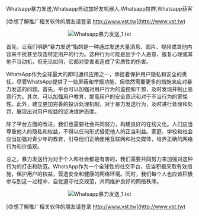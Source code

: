 Whatsapp暴力发送,Whatsapp自动加好友机器人,Whatsapp拉群,Whatsapp获客

[😍想了解推广相关软件的朋友请登录 http://www.vst.tw](http://www.vst.tw)

 <center><img src="https://vst.tw/MP4/tuiguang/png/6.png" alt="Whatsapp暴力发送_1.txt"></center>

首先，让我们明确“暴力发送”指的是一种通过发送大量消息、图片、视频或其他内容来干扰甚至攻击特定用户的行为。这种行为可能是出于个人恶意、报复心理或其他不当动机，但无论如何，它都对受害者造成了实质性的伤害。

WhatsApp作为全球最大的即时通讯应用之一，承担着保护用户隐私和安全的责任。尽管WhatsApp提供了一些屏蔽和举报功能，但依然需要更多的措施来应对暴力发送的问题。首先，平台可以加强对用户行为的监控和干预，及时发现并制止恶意行为。其次，可以加强用户教育，提高用户的安全意识和对于不当行为的警惕性。此外，建立更加完善的投诉处理机制，对于暴力发送行为，及时进行处理和处罚，展现出对用户权益的坚决维护态度。

除了平台方面的改进，我们也需要社会共同努力，构建良好的在线文化。人们应当尊重他人的隐私和权益，不得以任何形式侵犯他人的正当利益。家庭、学校和社会应当加强对青少年的教育，引导他们正确使用互联网和社交媒体，培养正确的网络行为和价值观。

总之，暴力发送行为对于个人和社会都是有害的，我们需要共同努力来加强对这种行为的打击和防范。WhatsApp作为一个全球性的社交平台，应当积极采取有效措施，保护用户的权益，营造安全和健康的网络环境。同时，我们每个人也应该积极参与到这一过程中，自觉遵守社交规范，共同维护良好的网络秩序。

 <center><img src="https://vst.tw/MP4/tuiguang/png/4.png" alt="Whatsapp暴力发送_1.txt"></center>

[😍想了解推广相关软件的朋友请登录 http://www.vst.tw](http://www.vst.tw)



